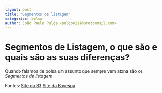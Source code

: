 ```yaml
---
layout: post
title: "Segmentos de listagem"
categories: bolsa
author: João Paulo Pulga <pulgovisk@protonmail.com>
---
```


# Segmentos de Listagem, o que são e quais são as suas diferenças?

Quando falamos de bolsa um assunto que sempre vem atona são os *Segmentos de listagem*

Fontes:
[Site da B3](http://www.b3.com.br/pt_br/produtos-e-servicos/solucoes-para-emissores/segmentos-de-listagem)
[Site da Bovespa](http://www.b3.com.br/pt_br/produtos-e-servicos/solucoes-para-emissores/segmentos-de-listagem)